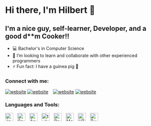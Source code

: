 ﻿# Hi there, I'm Hilbert 👋 

## I'm a nice guy, self-learner, Developer, and a good d**m Cooker!!

- 💻 Bachelor's in Computer Science
- 👯 I’m looking to learn and collaborate with other experienced programmers
- ⚡ Fun fact: I have a guinea pig 🐷

### Connect with me:

[![website](./img/linkedin-light.svg)](https://linkedin.com/in/hilbert-digenio/#gh-light-mode-only)
[![website](./img/linkedin-dark.svg)](https://linkedin.com/in/hilbert-digenio/#gh-dark-mode-only)
&nbsp;&nbsp;
[![website](./img/instagram-light.svg)](https://instagram.com/hil_beer_t/#gh-light-mode-only)
[![website](./img/instagram-dark.svg)](https://instagram.com/hil_beer_t/#gh-dark-mode-only)

### Languages and Tools:

[<img align="left" alt="Java" width="26px" src="https://cdn.jsdelivr.net/gh/devicons/devicon/icons/java/java-original.svg" style="padding-right:10px;" />][java]
[<img align="left" alt="Spring" width="26px" src="https://cdn.jsdelivr.net/gh/devicons/devicon/icons/spring/spring-original.svg" style="padding-right:10px;" />][spring]
[<img align="left" alt="Angular" width="26px" src="https://www.vectorlogo.zone/logos/angular/angular-icon.svg" style="padding-right:10px;" />][angular]
[<img align="left" alt="tailwindcss" width="26px" src="https://www.vectorlogo.zone/logos/tailwindcss/tailwindcss-icon.svg" style="padding-right:10px;" />][tailwindcss]
[<img align="left" alt="PostgreSQL" width="26px" src="https://cdn.jsdelivr.net/gh/devicons/devicon/icons/postgresql/postgresql-original.svg" style="padding-right:10px;" />][postgres]
[<img align="left" alt="MongoDB" width="26px" src="https://cdn.jsdelivr.net/gh/devicons/devicon/icons/mongodb/mongodb-original.svg" style="padding-right:10px;" />][mongo] 
[<img align="left" alt="HTML5" width="26px" src="https://cdn.jsdelivr.net/gh/devicons/devicon/icons/html5/html5-original.svg" style="padding-right:10px;" />][html]
[<img align="left" alt="TypeScript" width="26px" src="https://www.vectorlogo.zone/logos/typescriptlang/typescriptlang-icon.svg" style="padding-right:10px;" />][ts]
<br />
<br/>


[instagram]: https://instagram.com/hil_beer_t/
[linkedin]: https://linkedin.com/in/hilbert-digenio/

[java]: https://www.java.com/pt-BR/
[spring]: https://spring.io/
[angular]: https://angular.io/
[tailwindcss]: https://tailwindcss.com/
[postgres]: https://www.postgresql.org/
[mongo]: https://www.mongodb.com/
[mysql]: https://www.mysql.com/
[html]: https://developer.mozilla.org/en-US/docs/Web/HTML
[ts]: https://www.typescriptlang.org/

